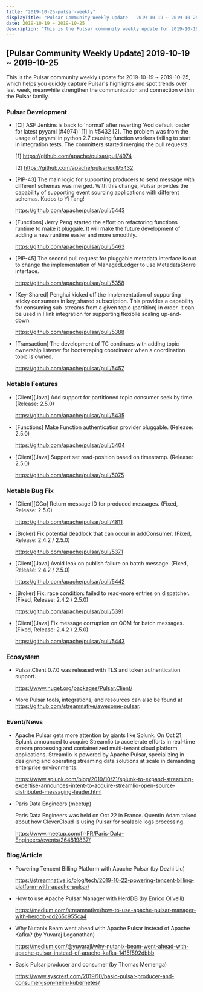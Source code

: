 ```yaml
---
title: "2019-10-25-pulsar-weekly"
displayTitle: "Pulsar Community Weekly Update - 2019-10-19 ~ 2019-10-25"
date: 2019-10-19 ~ 2019-10-25
description: "This is the Pulsar community weekly update for 2019-10-19 ~ 2019-10-25, which helps you quickly capture Pulsar's highlights and spot trends over last week, meanwhile strengthen the communication and connection within the Pulsar family."
---
```



## [Pulsar Community Weekly Update] 2019-10-19 ~ 2019-10-25 

This is the Pulsar community weekly update for 2019-10-19 ~ 2019-10-25, which helps you quickly capture Pulsar's highlights and spot trends over last week, meanwhile strengthen the communication and connection within the Pulsar family.

### Pulsar Development

* [CI] ASF Jenkins is back to 'normal' after reverting 'Add default loader for latest pyyaml (#4974)' [1] in #5432 [2]. The problem was from the usage of pyyaml in python 2.7 causing function workers failing to start in integration tests. The committers started merging the pull requests.

    [1] https://github.com/apache/pulsar/pull/4974
    
    [2] https://github.com/apache/pulsar/pull/5432
    
* [PIP-43] The main logic for supporting producers to send message with different schemas was merged. With this change, Pulsar provides the capability of supporting event sourcing applications with different schemas. Kudos to Yi Tang!

    https://github.com/apache/pulsar/pull/5443
    
* [Functions] Jerry Peng started the effort on refactoring functions runtime to make it pluggale. It will make the future development of adding a new runtime easier and more smoothly.

    https://github.com/apache/pulsar/pull/5463
    
* [PIP-45] The second pull request for pluggable metadata interface is out to change the implementation of ManagedLedger to use MetadataStorre interface.

    https://github.com/apache/pulsar/pull/5358
    
* [Key-Shared] Penghui kicked off the implementation of supporting sticky consumers in key_shared subscription. This provides a capability for consuming sub-streams from a given topic (partition) in order. It can be used in Flink integration for supporting flexiblle scaling up-and-down.

    https://github.com/apache/pulsar/pull/5388
    
* [Transaction] The development of TC continues with adding topic ownership listener for bootstraping coordinator when a coordination topic is owned.

    https://github.com/apache/pulsar/pull/5457

### Notable Features

* [Client][Java] Add support for partitioned topic consumer seek by time. (Release: 2.5.0)

    https://github.com/apache/pulsar/pull/5435
    
* [Functions] Make Function authentication provider pluggable. (Release: 2.5.0)

    https://github.com/apache/pulsar/pull/5404
    
* [Client][Java] Support set read-position based on timestamp. (Release: 2.5.0)

    https://github.com/apache/pulsar/pull/5075
    
### Notable Bug Fix

* [Client][CGo] Return message ID for produced messages. (Fixed, Release: 2.5.0)

    https://github.com/apache/pulsar/pull/4811

* [Broker] Fix potential deadlock that can occur in addConsumer. (Fixed, Release: 2.4.2 / 2.5.0)

    https://github.com/apache/pulsar/pull/5371
    
* [Client][Java] Avoid leak on publish failure on batch message. (Fixed, Release: 2.4.2 / 2.5.0)

    https://github.com/apache/pulsar/pull/5442
    
* [Broker] Fix: race condition: failed to read-more entries on dispatcher. (Fixed, Release: 2.4.2 / 2.5.0)

    https://github.com/apache/pulsar/pull/5391
    
* [Client][Java] Fix message corruption on OOM for batch messages. (Fixed, Release: 2.4.2 / 2.5.0)

    https://github.com/apache/pulsar/pull/5443

### Ecosystem

* Pulsar.Client 0.7.0 was released with TLS and token authentication support.

    https://www.nuget.org/packages/Pulsar.Client/
    
* More Pulsar tools, integrations, and resources can also be found at https://github.com/streamnative/awesome-pulsar.

### Event/News

* Apache Pulsar gets more attention by giants like Splunk. On Oct 21, Splunk announced to acquire Streamlio to accelerate efforts in real-time stream processing and containerized multi-tenant cloud platform applications. Streamlio is powered by Apache Pulsar, specializing in designing and operating streaming data solutions at scale in demanding enterprise environments. 

    https://www.splunk.com/blog/2019/10/21/splunk-to-expand-streaming-expertise-announces-intent-to-acquire-streamlio-open-source-distributed-messaging-leader.html

* Paris Data Engineers (meetup)

    Paris Data Engineers was held on Oct 22 in France. Quentin Adam talked about how CleverCloud is using Pulsar for scalable logs processing.
    
    https://www.meetup.com/fr-FR/Paris-Data-Engineers/events/264819837/
    
    
### Blog/Article

* Powering Tencent Billing Platform with Apache Pulsar (by Dezhi Liu)

    https://streamnative.io/blog/tech/2019-10-22-powering-tencent-billing-platform-with-apache-pulsar/

* How to use Apache Pulsar Manager with HerdDB (by Enrico Olivelli)

    https://medium.com/streamnative/how-to-use-apache-pulsar-manager-with-herddb-dd265c955ca4

* Why Nutanix Beam went ahead with Apache Pulsar instead of Apache Kafka? (by Yuvaraj Loganathan)

    https://medium.com/@yuvarajl/why-nutanix-beam-went-ahead-with-apache-pulsar-instead-of-apache-kafka-1415f592dbbb
    
* Basic Pulsar producer and consumer (by Thomas Memenga)

    https://www.syscrest.com/2019/10/basic-pulsar-producer-and-consumer-json-helm-kubernetes/
    
